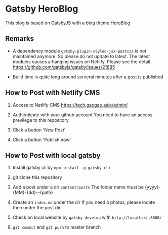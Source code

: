 # Gatsby HeroBlog
This blog is based on [GatsbyJS](https://www.gatsbyjs.org/) with a blog theme [HeroBlog](https://github.com/greglobinski/gatsby-starter-hero-blog)

## Remarks
- A dependency module `gatsby-plugin-styled-jsx-postcss` is not maintained anymore. So please do not update to latest. The latest modules causes a hanging issues on Netlify. Please see the detail.
https://github.com/gatsbyjs/gatsby/issues/21885

- Build time is quite long around serveral minutes after a post is published

## How to Post with Netlify CMS

1. Access to Netlify CMS
https://tech.gaogao.asia/admin/

2. Authenticate with your github account
You need to have an access previlege to this repository

3. Click a button 'New Post'

4. Click a button 'Publish now'

## How to Post with local gatsby

1. Install gatsby cli by `npm install -g gatsby-cli`

2. git clone this repository

3. Add a post under a dir `content/posts`
The folder name must be {yyyy}-{MM}-{dd}--{path}

4. Create an `index.md` under the dir
If you need a photos, please locate then under the post dir.

5. Check on local website by `gatsby develop` with `http://localhost:8000/`

6. `git commit` and `git push` to master branch
